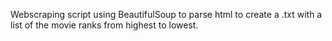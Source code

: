 Webscraping script using BeautifulSoup to parse html to create a .txt with a list of the movie ranks from highest to lowest.
